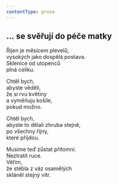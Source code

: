 ```yaml
---
contentType: prose
---
```


## … se svěřují do péče matky

Říjen je měsícem plevelů,  
vysokých jako dospělá postava.  
Sklenice od utopenců  
plná celíku.

Chtěl bych,  
abyste věděli,  
že si rvu květiny  
a vyměňuju košile,  
pokud možno.

Chtěl bych,  
abyste to dělali zhruba stejně,  
po všechny říjny,  
které přijdou.

Musíme teď zůstat přítomní.  
Neztratit ruce.  
Věřím,  
že stébla z váz osamělých  
skláněl stejný vítr.
